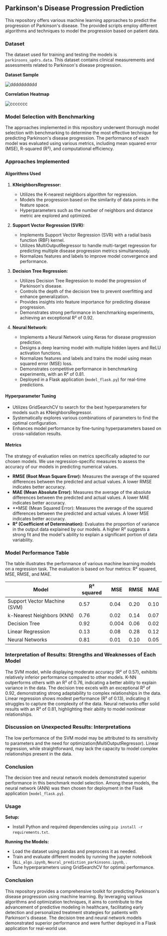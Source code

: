 ## Parkinson's Disease Progression Prediction

This repository offers various machine learning approaches to predict the progression of Parkinson's disease. The provided scripts employ different algorithms and techniques to model the progression based on patient data.

### Dataset

The dataset used for training and testing the models is `parkinsons_updrs.data`. This dataset contains clinical measurements and assessments related to Parkinson's disease progression.  

**Dataset Sample**  

![dddddddddd](https://github.com/najwanaamane/ParkinsonPredict/assets/86806375/aa8149b8-c07f-49f0-9348-be6678dc406b)  

**Correlation Heatmap**  

![ccccccc](https://github.com/najwanaamane/ParkinsonPredict/assets/86806375/cb03bfae-5c64-488f-b147-9329fbe2383a)  


### Model Selection with Benchmarking

The approaches implemented in this repository underwent thorough model selection with benchmarking to determine the most effective technique for predicting Parkinson's disease progression. The performance of each model was evaluated using various metrics, including mean squared error (MSE), R-squared (R²), and computational efficiency.

### Approaches Implemented

#### Algorithms Used

1. **KNeighborsRegressor:**
   - Utilizes the K-nearest neighbors algorithm for regression.
   - Models the progression based on the similarity of data points in the feature space.
   - Hyperparameters such as the number of neighbors and distance metric are explored and optimized.

2. **Support Vector Regression (SVR):**
   - Implements Support Vector Regression (SVR) with a radial basis function (RBF) kernel.
   - Utilizes MultiOutputRegressor to handle multi-target regression for predicting multiple disease progression metrics simultaneously.
   - Normalizes features and labels to improve model convergence and performance.

3. **Decision Tree Regression:**
   - Utilizes Decision Tree Regression to model the progression of Parkinson's disease.
   - Controls the depth of the decision tree to prevent overfitting and enhance generalization.
   - Provides insights into feature importance for predicting disease progression.
   - Demonstrates strong performance in benchmarking experiments, achieving an exceptional R² of 0.92.

4. **Neural Network:**
   - Implements a Neural Network using Keras for disease progression prediction.
   - Designs a deep learning model with multiple hidden layers and ReLU activation functions.
   - Normalizes features and labels and trains the model using mean squared error (MSE) loss.
   - Demonstrates competitive performance in benchmarking experiments, with an R² of 0.81.
   - Deployed in a Flask application (`model_flask.py`) for real-time predictions.

#### Hyperparameter Tuning

- Utilizes GridSearchCV to search for the best hyperparameters for models such as KNeighborsRegressor.
- Systematically explores various combinations of parameters to find the optimal configuration.
- Enhances model performance by fine-tuning hyperparameters based on cross-validation results.

#### Metrics

The strategy of evaluation relies on metrics specifically adapted to our chosen models. We use regression-specific measures to assess the accuracy of our models in predicting numerical values.

- **RMSE (Root Mean Square Error):** Measures the average of the squared differences between the predicted and actual values. A lower RMSE indicates better accuracy.
- **MAE (Mean Absolute Error):** Measures the average of the absolute differences between the predicted and actual values. A lower MAE indicates better accuracy.
- **MSE (Mean Squared Error): Measures the average of the squared differences between the predicted and actual values. A lower MSE indicates better accuracy.
- **R² (Coefficient of Determination):** Evaluates the proportion of variance in the output data explained by our models. A higher R² suggests a strong fit and the model's ability to explain a significant portion of data variability.

### Model Performance Table

The table illustrates the performance of various machine learning models on a regression task. The evaluation is based on four metrics: R² squared, MSE, RMSE, and MAE.

| Model | R² squared | MSE | RMSE | MAE |
| --- | --- | --- | --- | --- |
| Support Vector Machine (SVM) | 0.57 | 0.04 | 0.20 | 0.10 |
| k-Nearest Neighbors (KNN) | 0.76 | 0.02 | 0.14 | 0.07 |
| Decision Tree | 0.92 | 0.004 | 0.06 | 0.02 |
| Linear Regression | 0.13 | 0.08 | 0.28 | 0.12 |
| Neural Networks | 0.81 | 0.01 | 0.10 | 0.05 |

### Interpretation of Results: Strengths and Weaknesses of Each Model

The SVM model, while displaying moderate accuracy (R² of 0.57), exhibits relatively inferior performance compared to other models.
K-NN outperforms others with an R² of 0.76, indicating a better ability to explain variance in the data.
The decision tree excels with an exceptional R² of 0.92, demonstrating strong adaptability to complex relationships in the data.
Linear regression shows modest performance (R² of 0.13), indicating it struggles to capture the complexity of the data.
Neural networks offer solid results with an R² of 0.81, highlighting their ability to model nonlinear relationships.

### Discussion on Unexpected Results: Interpretations

The low performance of the SVM model may be attributed to its sensitivity to parameters and the need for optimization(MultiOutputRegressor).
Linear regression, while straightforward, may lack the capacity to model complex relationships present in the data.

### Conclusion

The decision tree and neural network models demonstrated superior performance in this benchmark model selection. Among these models, the neural network (ANN) was then chosen for deployment in the Flask application (`model_flask.py`).

### Usage

**Setup:**
- Install Python and required dependencies using `pip install -r requirements.txt`.

**Running the Models:**
- Load the dataset using pandas and preprocess it as needed.
- Train and evaluate different models by running the jupyter notebook (`ALL_algo.ipynb`, `Neural_prediction_parkinsons.ipynb`, .
- Tune hyperparameters using GridSearchCV for optimal performance.



### Conclusion

This repository provides a comprehensive toolkit for predicting Parkinson's disease progression using machine learning. By leveraging various algorithms and optimization techniques, it aims to contribute to the advancement of predictive modeling in healthcare, facilitating early detection and personalized treatment strategies for patients with Parkinson's disease. The decision tree and neural network models demonstrated superior performance and were further deployed in a Flask application for real-world use.
